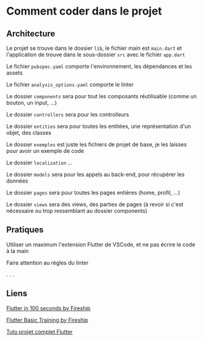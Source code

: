 # Comment coder dans le projet

## Architecture

Le projet se trouve dans le dossier `lib`, le fichier main est `main.dart` et l'application de trouve dans le sous-dossier `src` avec le fichier `app.dart`

Le fichier `pubspec.yaml` comporte l'environnement, les dépendances et les assets

Le fichier `analysis_options.yaml` comporte le linter

Le dossier `components` sera pour tout les composants réutilisable (comme un bouton, un input, ...)

Le dossier `controllers` sera pour les controlleurs

Le dossier `entities` sera pour toutes les entitées, une représentation d'un objet, des classes

Le dossier `exemples` est juste les fichiers de projet de base, je les laisses pour avoir un exemple de code

Le dossier `localization` ...

Le dossier `models` sera pour les appels au back-end, pour récupérer les données

Le dossier `pages` sera pour toutes les pages entières (home, profil, ...)

Le dossier `views` sera des views, des parties de pages (à revoir si c'est nécessaire ou trop ressemblant au dossier components)


## Pratiques

Utiliser un maximum l'extension Flutter de VSCode, et ne pas écrire le code à la main

Faire attention au règles du linter

. . . 

## Liens

[Flutter in 100 seconds by Fireship](https://www.youtube.com/watch?v=lHhRhPV--G0)

[Flutter Basic Training by Fireship](https://www.youtube.com/watch?v=1xipg02Wu8s)

[Tuto projet complet Flutter](https://www.youtube.com/watch?v=D4nhaszNW4o)